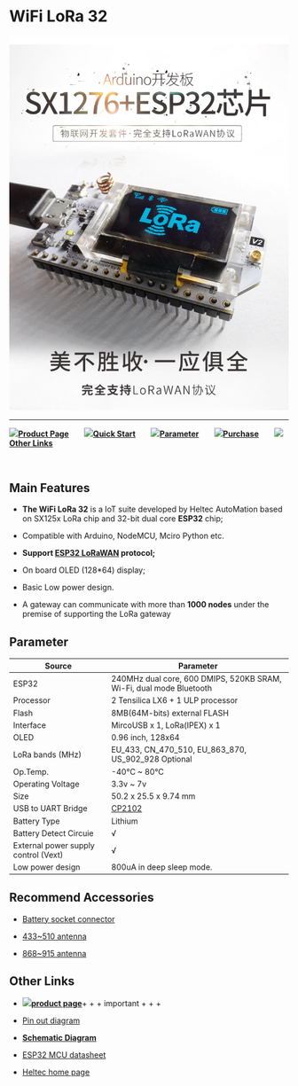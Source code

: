 # WiFi LoRa 32
<img src="img/products/lora/lora_node/wifi_lora_32/01.jpg">

* * *

![](http://heltec.cn/icon/idea.png)**[Product Page](http://www.heltec.cn/project/wifi-lora-32/?lang=en)**&nbsp;&nbsp;&nbsp;&nbsp;&nbsp;&nbsp; ![](http://heltec.cn/icon/startup.png)**[Quick Start](https://docs.heltec.cn/#/en/user_manual/how_to_install_esp32_Arduino)**&nbsp;&nbsp;&nbsp;&nbsp;&nbsp;&nbsp; ![](http://heltec.cn/icon/list.png)**[Parameter](#parameter)**&nbsp;&nbsp;&nbsp;&nbsp;&nbsp;&nbsp; ![](http://heltec.cn/icon/shop.png)**[Purchase](https://item.taobao.com/item.htm?spm=2013.1.20141001.1.18545cc3k9jZcF&id=575306601114&scm=1007.12144.95220.42296_0&pvid=e65b35cd-abf8-4d33-b0b0-bc8517921844&utparam=%7B%22x_hestia_source%22%3A%2242296%22%2C%22x_object_type%22%3A%22item%22%2C%22x_mt%22%3A0%2C%22x_src%22%3A%2242296%22%2C%22x_pos%22%3A1%2C%22x_pvid%22%3A%22e65b35cd-abf8-4d33-b0b0-bc8517921844%22%2C%22x_object_id%22%3A575306601114%7D)**&nbsp;&nbsp;&nbsp;&nbsp;&nbsp;&nbsp; ![](http://heltec.cn/icon/link.png)**[Other Links](#Other-Links)**

&nbsp;

## Main Features



- **The WiFi LoRa 32** is a IoT suite developed by Heltec AutoMation based on SX125x LoRa chip and 32-bit dual core **ESP32** chip;
- Compatible with Arduino, NodeMCU, Mciro Python etc.
- **Support [ESP32 LoRaWAN](https://github.com/HelTecAutomation/ESP32_LoRaWAN) protocol;**
- On board OLED (128*64) display;
- Basic Low power design.

 - A gateway can communicate with more than **1000 nodes** under the premise of supporting the LoRa gateway

 ## Parameter



| Source                               | Parameter                                                    |
| ------------------------------------ | ------------------------------------------------------------ |
| ESP32                                | 240MHz dual core, 600 DMIPS, 520KB SRAM, Wi-Fi, dual mode Bluetooth |
| Processor                            | 2 Tensilica LX6 + 1 ULP processor                            |
| Flash                                | 8MB(64M-bits) external FLASH                                 |
| Interface                            | MircoUSB x 1, LoRa(IPEX) x 1                                 |
| OLED                                 | 0.96 inch, 128x64                                            |
| LoRa bands (MHz)                     | EU_433, CN_470_510, EU_863_870, US_902_928 Optional          |
| Op.Temp.                             | -40°C ~ 80°C                                                 |
| Operating Voltage                    | 3.3v ~ 7v                                                    |
| Size                                 | 50.2 x 25.5 x 9.74 mm                                        |
| USB to UART Bridge                   | [CP2102](http://docs.heltec.cn/#/en/user_manual/establish_serial_connection) |
| Battery Type                         | Lithium                                                      |
| Battery Detect Circuie               | √                                                            |
| External power supply control (Vext) | √                                                            |
| Low power design                     | 800uA in deep sleep mode.                                    |



## Recommend Accessories

- [Battery socket connector](http://docs.heltec.cn/#/en/products/accessories/battery/battery)

- [433~510 antenna](http://docs.heltec.cn/#/en/products/accessories/antenna/433_antenna/433_antenna)

- [868~915 antenna](http://docs.heltec.cn/#/en/products/accessories/antenna/868_antenna/868_antenna)



## Other Links

- ![](http://heltec.cn/icon/left_hand.png)**[product page](http://www.heltec.cn/project/wifi-lora-32/?lang=en)**+ + + important + + +

-  [Pin out diagram](https://github.com/Heltec-Aaron-Lee/WiFi_Kit_series/blob/master/PinoutDiagram/WIFI_LoRa_32_V2.pdf)
-  **[Schematic Diagram](https://github.com/Heltec-Aaron-Lee/WiFi_Kit_series/tree/master/SchematicDiagram/WiFi_LoRa_32(V2))**
-  [ESP32 MCU datasheet](https://www.espressif.com/en/products/hardware/esp32/resources)
-  [Heltec home page](http://www.heltec.cn/?lang=en)
